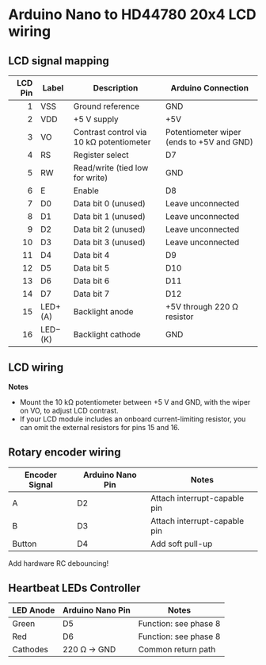 # Arduino Nano to HD44780 20x4 LCD wiring

## LCD signal mapping

| LCD Pin | Label       | Description                               | Arduino Connection |
|--------:|-------------|-------------------------------------------|------------------------------------------|
| 1       | VSS         | Ground reference                          | GND                                      |
| 2       | VDD         | +5 V supply                               | +5V                                      |
| 3       | VO          | Contrast control via 10 kΩ potentiometer  | Potentiometer wiper (ends to +5V and GND)|
| 4       | RS          | Register select                           | D7                                       |
| 5       | RW          | Read/write (tied low for write)           | GND                                      |
| 6       | E           | Enable                                    | D8                                       |
| 7       | D0          | Data bit 0 (unused)                       | Leave unconnected                        |
| 8       | D1          | Data bit 1 (unused)                       | Leave unconnected                        |
| 9       | D2          | Data bit 2 (unused)                       | Leave unconnected                        |
| 10      | D3          | Data bit 3 (unused)                       | Leave unconnected                        |
| 11      | D4          | Data bit 4                                | D9                                       |
| 12      | D5          | Data bit 5                                | D10                                      |
| 13      | D6          | Data bit 6                                | D11                                      |
| 14      | D7          | Data bit 7                                | D12                                      |
| 15      | LED+ (A)    | Backlight anode                           | +5V through 220 Ω resistor               |
| 16      | LED− (K)    | Backlight cathode                         | GND                                      |

## LCD wiring

**Notes**
- Mount the 10 kΩ potentiometer between +5 V and GND, with the wiper on VO, to adjust LCD contrast.
- If your LCD module includes an onboard current-limiting resistor, you can omit the external resistors for pins 15 and 16.

## Rotary encoder wiring 

| Encoder Signal | Arduino Nano Pin | Notes                        |
|----------------|------------------|------------------------------|
| A              | D2               | Attach interrupt-capable pin |
| B              | D3               | Attach interrupt-capable pin |
| Button         | D4               | Add soft pull-up             |

Add hardware RC debouncing!


## Heartbeat LEDs Controller
| LED Anode      | Arduino Nano Pin | Notes                        |
|----------------|------------------|------------------------------|
| Green          | D5               | Function: see phase 8        |
| Red            | D6               | Function: see phase 8        |
| Cathodes       | 220 Ω -> GND     | Common return path            |

